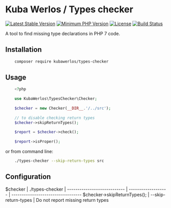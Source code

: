# Kuba Werlos / Types checker

[![Latest Stable Version](https://img.shields.io/packagist/v/kubawerlos/types-checker.svg)](https://packagist.org/packages/kubawerlos/types-checker)
[![Minimum PHP Version](https://img.shields.io/badge/php-%3E%3D%207-8892BF.svg)](https://php.net)
[![License](https://img.shields.io/github/license/kubawerlos/types-checker.svg)](https://packagist.org/packages/kubawerlos/types-checker)
[![Build Status](https://travis-ci.org/kubawerlos/types-checker.svg?branch=master)](https://travis-ci.org/kubawerlos/types-checker)

A tool to find missing type declarations in PHP 7 code.

## Installation
```bash
    composer require kubawerlos/types-checker
```

## Usage
```php
    <?php
    
    use KubaWerlos\TypesChecker\Checker;
    
    $checker = new Checker(__DIR__.'/../src');
    
    // to disable checking return types
    $checker->skipReturnTypes();
    
    $report = $checker->check();
    
    $report->isProper();
```

or from command line:
```bash
    ./types-checker --skip-return-types src
```

## Configuration
 $checker                     | ./types-checker     |
 ---------------------------- | ------------------- | ----------------------------------
 $checker->skipReturnTypes(); | --skip-return-types | Do not report missing return types
